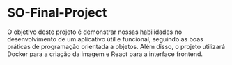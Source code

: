 # SO-Final-Project
O objetivo deste projeto é demonstrar nossas habilidades no desenvolvimento de um aplicativo útil e funcional, seguindo as boas práticas de programação orientada a objetos. Além disso, o projeto utilizará Docker para a criação da imagem e React para a interface frontend. 
